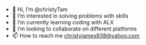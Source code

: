 - 👋 Hi, I’m @christyTam
- 👀 I’m interested in solving problems with skills
- 🌱 I’m currently learning coding with ALX
- 💞️ I’m looking to collaborate on different platforms
- 📫 How to reach me christyjames938@yahoo.com

<!---
christyTam/christyTam is a ✨ special ✨ repository because its `README.md` (this file) appears on your GitHub profile.
You can click the Preview link to take a look at your changes.
--->
